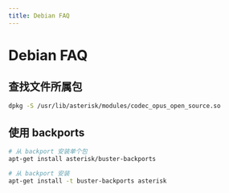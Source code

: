 ```yaml
---
title: Debian FAQ
---
```


# Debian FAQ

## 查找文件所属包

```bash
dpkg -S /usr/lib/asterisk/modules/codec_opus_open_source.so
```

## 使用 backports

```bash
# 从 backport 安装单个包
apt-get install asterisk/buster-backports

# 从 backport 安装
apt-get install -t buster-backports asterisk
```
